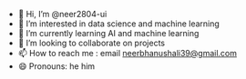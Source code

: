 - 👋 Hi, I’m @neer2804-ui
- 👀 I’m interested in data science and machine learning
- 🌱 I’m currently learning AI and machine learning
- 💞️ I’m looking to collaborate on projects
- 📫 How to reach me : email neerbhanushali39@gmail.com
- 😄 Pronouns: he him

<!---
neer2804-ui/neer2804-ui is a ✨ special ✨ repository because its `README.md` (this file) appears on your GitHub profile.
You can click the Preview link to take a look at your changes.
--->
